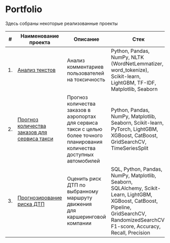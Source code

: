 # Portfolio

Здесь собраны некоторые реализованные проекты

| #    | Наименование проекта                | Описание                                                     | Стек                                                         |
| ---- | ------------------------------------------------------------ | ------------------------------------------------------------ | ------------------------------------------------------------ |
| 1.   | [Анализ текстов](ссылкаhttps://github.com/aq2003/Portfolio/tree/main/Gold%20Recovery) | Анализ комментариев пользователей на токсичность | Python, Pandas, NumPy, NLTK (WordNetLemmatizer, word_tokenize), Scikit-learn, LightGBM, TF-IDF, Matplotlib, Seaborn       |
| 2.   | [Прогноз количества заказов для сервиса такси](ссылкаhttps://github.com/aq2003/Portfolio/tree/main/Taxi%20Service) | Прогноз количества заказов в аэропортах <br/>для сервиса такси с целью более точного планирования количества доступных <br/>автомобилей | Python, Pandas, NumPy, Matplotlib, Seaborn, Scikit-learn, PyTorch, LightGBM, XGBoost, CatBoost, GridSearchCV, TimeSeriesSplit |
| 3.   | [Прогнозирование риска ДТП](ссылкаhttps://github.com/aq2003/Portfolio/tree/main/Analyzing%20Texts) | Оценить риск ДТП по выбранному маршруту движения <br/>для каршеринговой компании             | SQL, Python, Pandas, NumPy, Matplotlib, Seaborn, SQLAlchemy, Scikit-Learn, LightGBM, XGBoost, CatBoost, Pipeline, GridSearchCV, RandomizedSearchCV, F1-score, Accuracy, Recall, Precision |

